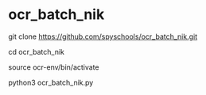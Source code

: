 # ocr_batch_nik

git clone https://github.com/spyschools/ocr_batch_nik.git

cd ocr_batch_nik

source ocr-env/bin/activate

python3 ocr_batch_nik.py
